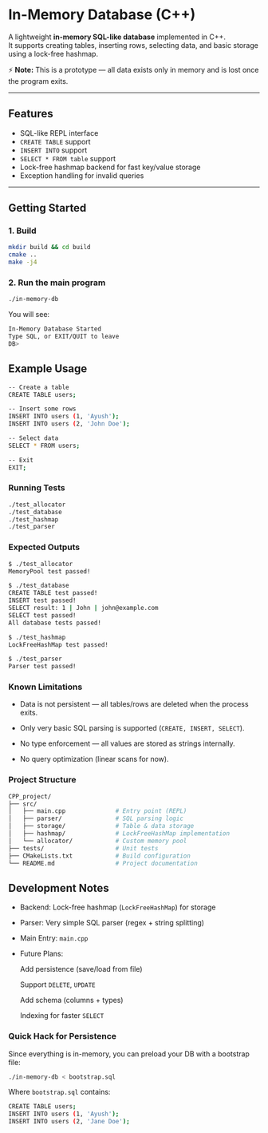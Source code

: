 # In-Memory Database (C++)

A lightweight **in-memory SQL-like database** implemented in C++.  
It supports creating tables, inserting rows, selecting data, and basic storage using a lock-free hashmap.

⚡ **Note:** This is a prototype — all data exists only in memory and is lost once the program exits.

---

## Features
- SQL-like REPL interface
- `CREATE TABLE` support
- `INSERT INTO` support
- `SELECT * FROM table` support
- Lock-free hashmap backend for fast key/value storage
- Exception handling for invalid queries

---

## Getting Started

### 1. Build
```bash
mkdir build && cd build
cmake ..
make -j4
```

### 2. Run the main program
```bash
./in-memory-db
```

You will see:
```bash
In-Memory Database Started
Type SQL, or EXIT/QUIT to leave
DB>
```
## Example Usage

```bash
-- Create a table
CREATE TABLE users;

-- Insert some rows
INSERT INTO users (1, 'Ayush');
INSERT INTO users (2, 'John Doe');

-- Select data
SELECT * FROM users;

-- Exit
EXIT;
```
### Running Tests
```bash
./test_allocator
./test_database
./test_hashmap
./test_parser
```

### Expected Outputs
```bash
$ ./test_allocator
MemoryPool test passed!

$ ./test_database
CREATE TABLE test passed!
INSERT test passed!
SELECT result: 1 | John | john@example.com
SELECT test passed!
All database tests passed!

$ ./test_hashmap
LockFreeHashMap test passed!

$ ./test_parser
Parser test passed!
```
### Known Limitations
- Data is not persistent — all tables/rows are deleted when the process exits.

- Only very basic SQL parsing is supported (```CREATE, INSERT, SELECT```).
- No type enforcement — all values are stored as strings internally.
- No query optimization (linear scans for now).

### Project Structure

```bash
CPP_project/
├── src/
│   ├── main.cpp              # Entry point (REPL)
│   ├── parser/               # SQL parsing logic
│   ├── storage/              # Table & data storage
│   ├── hashmap/              # LockFreeHashMap implementation
│   └── allocator/            # Custom memory pool
├── tests/                    # Unit tests
├── CMakeLists.txt            # Build configuration
└── README.md                 # Project documentation
```

## Development Notes
- Backend: Lock-free hashmap (```LockFreeHashMap```) for storage

- Parser: Very simple SQL parser (regex + string splitting)

- Main Entry: ```main.cpp```

- Future Plans:

    Add persistence (save/load from file)

  Support ```DELETE```, ```UPDATE```

    Add schema (columns + types)

    Indexing for faster ```SELECT```

### Quick Hack for Persistence
Since everything is in-memory, you can preload your DB with a bootstrap file:

```bash 
./in-memory-db < bootstrap.sql
```
Where ```bootstrap.sql``` contains:

```bash
CREATE TABLE users;
INSERT INTO users (1, 'Ayush');
INSERT INTO users (2, 'Jane Doe');
```




